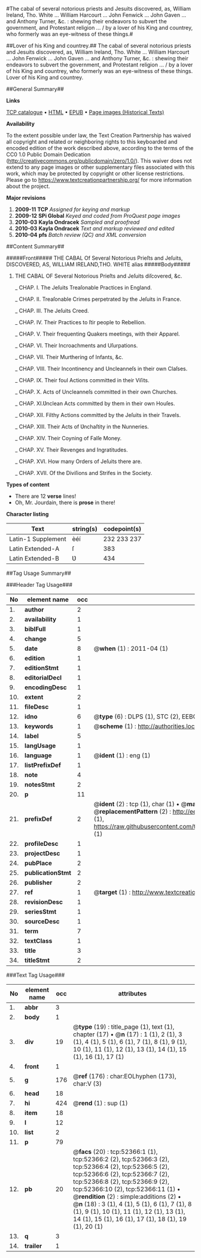 #The cabal of several notorious priests and Jesuits discovered, as, William Ireland, Tho. White ... William Harcourt ... John Fenwick ... John Gaven ... and Anthony Turner, &c. : shewing their endeavors to subvert the government, and Protestant religion ... / by a lover of his King and countrey, who formerly was an eye-witness of these things.#

##Lover of his King and countrey.##
The cabal of several notorious priests and Jesuits discovered, as, William Ireland, Tho. White ... William Harcourt ... John Fenwick ... John Gaven ... and Anthony Turner, &c. : shewing their endeavors to subvert the government, and Protestant religion ... / by a lover of his King and countrey, who formerly was an eye-witness of these things.
Lover of his King and countrey.

##General Summary##

**Links**

[TCP catalogue](http://www.ota.ox.ac.uk/tcp/)  • 
[HTML](http://tei.it.ox.ac.uk/tcp/Texts-HTML/free/A31/A31562.html)  • 
[EPUB](http://tei.it.ox.ac.uk/tcp/Texts-EPUB/free/A31/A31562.epub) • 
[Page images (Historical Texts)](https://historicaltexts.jisc.ac.uk/eebo-12009527e)

**Availability**

To the extent possible under law, the Text Creation Partnership has waived all copyright and related or neighboring rights to this keyboarded and encoded edition of the work described above, according to the terms of the CC0 1.0 Public Domain Dedication (http://creativecommons.org/publicdomain/zero/1.0/). This waiver does not extend to any page images or other supplementary files associated with this work, which may be protected by copyright or other license restrictions. Please go to https://www.textcreationpartnership.org/ for more information about the project.

**Major revisions**

1. __2009-11__ __TCP__ *Assigned for keying and markup*
1. __2009-12__ __SPi Global__ *Keyed and coded from ProQuest page images*
1. __2010-03__ __Kayla Ondracek__ *Sampled and proofread*
1. __2010-03__ __Kayla Ondracek__ *Text and markup reviewed and edited*
1. __2010-04__ __pfs__ *Batch review (QC) and XML conversion*

##Content Summary##

#####Front#####
THE CABAL Of Several Notorious Prieſts and Jeſuits, DISCOVERED, AS,
WILLIAM IRELAND,THO. WHITE alias
#####Body#####

1. THE CABAL OF Several Notorious Prieſts and Jeſuits diſcovered, &c.

    _ CHAP. I. The Jeſuits Treaſonable Practices in England.

    _ CHAP. II. Treaſonable Crimes perpetrated by the Jeſuits in France.

    _ CHAP. III. The Jeſuits Creed.

    _ CHAP. IV. Their Practices to ſtir people to Rebellion.

    _ CHAP. V. Their frequenting Quakers meetings, with their Apparel.

    _ CHAP. VI. Their Incroachments and Uſurpations.

    _ CHAP. VII. Their Murthering of Infants, &c.

    _ CHAP. VIII. Their Incontinency and Uncleanneſs in their own Claſses.

    _ CHAP. IX. Their foul Actions committed in their Viſits.

    _ CHAP. X. Acts of Uncleanneſs committed in their own Churches.

    _ CHAP. XI.Ʋnclean Acts committed by them in their own Houſes.

    _ CHAP. XII. Filthy Actions committed by the Jeſuits in their Travels.

    _ CHAP. XIII. Their Acts of Ʋnchaſtity in the Nunneries.

    _ CHAP. XIV. Their Coyning of Falſe Money.

    _ CHAP. XV. Their Revenges and Ingratitudes.

    _ CHAP. XVI. How many Orders of Jeſuits there are.

    _ CHAP. XVII. Of the Diviſions and Strifes in the Society.

**Types of content**

  * There are 12 **verse** lines!
  * Oh, Mr. Jourdain, there is **prose** in there!

**Character listing**


|Text|string(s)|codepoint(s)|
|---|---|---|
|Latin-1 Supplement|èéí|232 233 237|
|Latin Extended-A|ſ|383|
|Latin Extended-B|Ʋ|434|

##Tag Usage Summary##

###Header Tag Usage###

|No|element name|occ|attributes|
|---|---|---|---|
|1.|__author__|2||
|2.|__availability__|1||
|3.|__biblFull__|1||
|4.|__change__|5||
|5.|__date__|8| @__when__ (1) : 2011-04 (1)|
|6.|__edition__|1||
|7.|__editionStmt__|1||
|8.|__editorialDecl__|1||
|9.|__encodingDesc__|1||
|10.|__extent__|2||
|11.|__fileDesc__|1||
|12.|__idno__|6| @__type__ (6) : DLPS (1), STC (2), EEBO-CITATION (1), OCLC (1), VID (1)|
|13.|__keywords__|1| @__scheme__ (1) : http://authorities.loc.gov/ (1)|
|14.|__label__|5||
|15.|__langUsage__|1||
|16.|__language__|1| @__ident__ (1) : eng (1)|
|17.|__listPrefixDef__|1||
|18.|__note__|4||
|19.|__notesStmt__|2||
|20.|__p__|11||
|21.|__prefixDef__|2| @__ident__ (2) : tcp (1), char (1)  •  @__matchPattern__ (2) : ([0-9\-]+):([0-9IVX]+) (1), (.+) (1)  •  @__replacementPattern__ (2) : http://eebo.chadwyck.com/downloadtiff?vid=$1&page=$2 (1), https://raw.githubusercontent.com/textcreationpartnership/Texts/master/tcpchars.xml#$1 (1)|
|22.|__profileDesc__|1||
|23.|__projectDesc__|1||
|24.|__pubPlace__|2||
|25.|__publicationStmt__|2||
|26.|__publisher__|2||
|27.|__ref__|1| @__target__ (1) : http://www.textcreationpartnership.org/docs/. (1)|
|28.|__revisionDesc__|1||
|29.|__seriesStmt__|1||
|30.|__sourceDesc__|1||
|31.|__term__|7||
|32.|__textClass__|1||
|33.|__title__|3||
|34.|__titleStmt__|2||


###Text Tag Usage###

|No|element name|occ|attributes|
|---|---|---|---|
|1.|__abbr__|3||
|2.|__body__|1||
|3.|__div__|19| @__type__ (19) : title_page (1), text (1), chapter (17)  •  @__n__ (17) : 1 (1), 2 (1), 3 (1), 4 (1), 5 (1), 6 (1), 7 (1), 8 (1), 9 (1), 10 (1), 11 (1), 12 (1), 13 (1), 14 (1), 15 (1), 16 (1), 17 (1)|
|4.|__front__|1||
|5.|__g__|176| @__ref__ (176) : char:EOLhyphen (173), char:V (3)|
|6.|__head__|18||
|7.|__hi__|424| @__rend__ (1) : sup (1)|
|8.|__item__|18||
|9.|__l__|12||
|10.|__list__|2||
|11.|__p__|79||
|12.|__pb__|20| @__facs__ (20) : tcp:52366:1 (1), tcp:52366:2 (2), tcp:52366:3 (2), tcp:52366:4 (2), tcp:52366:5 (2), tcp:52366:6 (2), tcp:52366:7 (2), tcp:52366:8 (2), tcp:52366:9 (2), tcp:52366:10 (2), tcp:52366:11 (1)  •  @__rendition__ (2) : simple:additions (2)  •  @__n__ (18) : 3 (1), 4 (1), 5 (1), 6 (1), 7 (1), 8 (1), 9 (1), 10 (1), 11 (1), 12 (1), 13 (1), 14 (1), 15 (1), 16 (1), 17 (1), 18 (1), 19 (1), 20 (1)|
|13.|__q__|3||
|14.|__trailer__|1||
